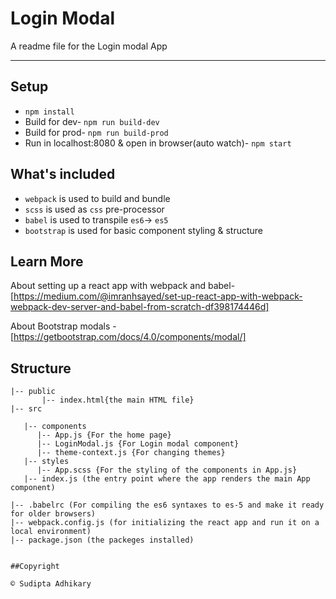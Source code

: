 # Login Modal

A readme file for the Login modal App

---

## Setup

- `npm install`
- Build for dev- `npm run build-dev`
- Build for prod- `npm run build-prod`
- Run in localhost:8080 & open in browser(auto watch)- `npm start`

## What's included

- `webpack` is used to build and bundle
- `scss` is used as `css` pre-processor
- `babel` is used to transpile `es6`-> `es5`
- `bootstrap` is used for basic component styling & structure

## Learn More

About setting up a react app with webpack and babel-
[https://medium.com/@imranhsayed/set-up-react-app-with-webpack-webpack-dev-server-and-babel-from-scratch-df398174446d]

About Bootstrap modals - [https://getbootstrap.com/docs/4.0/components/modal/]

## Structure

```
|-- public
       |-- index.html{the main HTML file}
|-- src

   |-- components
      |-- App.js {For the home page}
      |-- LoginModal.js {For Login modal component}
      |-- theme-context.js {For changing themes}
   |-- styles
      |-- App.scss {For the styling of the components in App.js}
   |-- index.js (the entry point where the app renders the main App component)

|-- .babelrc (For compiling the es6 syntaxes to es-5 and make it ready for older browsers)
|-- webpack.config.js (for initializing the react app and run it on a local environment)
|-- package.json (the packeges installed)


##Copyright

© Sudipta Adhikary
```

